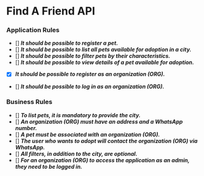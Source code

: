 # Find A Friend API

### Application Rules
- [] ***It should be possible to register a pet.*** 
- [] ***It should be possible to list all pets available for adoption in a city.*** 
- [] ***It should be possible to filter pets by their characteristics.*** 
- [] ***It should be possible to view details of a pet available for adoption.*** 
- [X] ***It should be possible to register as an organization (ORG).*** 
- [] ***It should be possible to log in as an organization (ORG).*** 

### Business Rules

- [] ***To list pets, it is mandatory to provide the city.*** 
- [] ***An organization (ORG) must have an address and a WhatsApp number.*** 
- [] ***A pet must be associated with an organization (ORG).*** 
- [] ***The user who wants to adopt will contact the organization (ORG) via WhatsApp.*** 
- [] ***All filters, in addition to the city, are optional.*** 
- [] ***For an organization (ORG) to access the application as an admin, they need to be logged in.*** 
